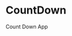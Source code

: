 # CountDown
 Count Down App
     
          
                                                     
                                                                
                                                   
                                     
                            
             
      
       
 
